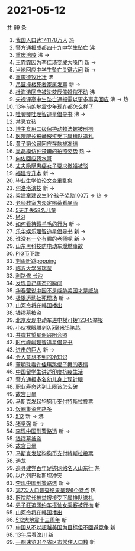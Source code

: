 # 2021-05-12

共 69 条

<!-- BEGIN -->
<!-- 最后更新时间 Wed May 12 2021 07:20:35 GMT+0800 (China Standard Time) -->

1. [我国人口达141178万人](https://s.weibo.com//weibo?q=%23%E6%88%91%E5%9B%BD%E4%BA%BA%E5%8F%A3%E8%BE%BE141178%E4%B8%87%E4%BA%BA%23&Refer=new_time)
   热
2. [警方通报成都四十九中学生坠亡](https://s.weibo.com//weibo?q=%23%E8%AD%A6%E6%96%B9%E9%80%9A%E6%8A%A5%E6%88%90%E9%83%BD%E5%9B%9B%E5%8D%81%E4%B9%9D%E4%B8%AD%E5%AD%A6%E7%94%9F%E5%9D%A0%E4%BA%A1%23&Refer=top)
   沸
3. [重庆涪陵](https://s.weibo.com//weibo?q=%E9%87%8D%E5%BA%86%E6%B6%AA%E9%99%B5&Refer=top)
   沸 ->
4. [王霏霏因为李佳琦变成大嗓门](https://s.weibo.com//weibo?q=%23%E7%8E%8B%E9%9C%8F%E9%9C%8F%E5%9B%A0%E4%B8%BA%E6%9D%8E%E4%BD%B3%E7%90%A6%E5%8F%98%E6%88%90%E5%A4%A7%E5%97%93%E9%97%A8%23&Refer=top)
   新 ->
5. [当地回应中学生坠亡关键六问](https://s.weibo.com//weibo?q=%23%E5%BD%93%E5%9C%B0%E5%9B%9E%E5%BA%94%E4%B8%AD%E5%AD%A6%E7%94%9F%E5%9D%A0%E4%BA%A1%E5%85%B3%E9%94%AE%E5%85%AD%E9%97%AE%23&Refer=top)
   新 ->
6. [重庆德牧壮壮](https://s.weibo.com//weibo?q=%E9%87%8D%E5%BA%86%E5%BE%B7%E7%89%A7%E5%A3%AE%E5%A3%AE&Refer=top)
   沸
7. [吊篮撞楼死者家属发声](https://s.weibo.com//weibo?q=%23%E5%90%8A%E7%AF%AE%E6%92%9E%E6%A5%BC%E6%AD%BB%E8%80%85%E5%AE%B6%E5%B1%9E%E5%8F%91%E5%A3%B0%23&Refer=top)
   新 ->
8. [杜海涛回应被沈梦辰催婚催不动](https://s.weibo.com//weibo?q=%23%E6%9D%9C%E6%B5%B7%E6%B6%9B%E5%9B%9E%E5%BA%94%E8%A2%AB%E6%B2%88%E6%A2%A6%E8%BE%B0%E5%82%AC%E5%A9%9A%E5%82%AC%E4%B8%8D%E5%8A%A8%23&Refer=top)
   沸
9. [央视评高中生坠亡通报需以更多事实回应](https://s.weibo.com//weibo?q=%23%E5%A4%AE%E8%A7%86%E8%AF%84%E9%AB%98%E4%B8%AD%E7%94%9F%E5%9D%A0%E4%BA%A1%E9%80%9A%E6%8A%A5%E9%9C%80%E4%BB%A5%E6%9B%B4%E5%A4%9A%E4%BA%8B%E5%AE%9E%E5%9B%9E%E5%BA%94%23&Refer=top)
   沸 -> 热
10. [13年前的地震少年现在都怎么样了](https://s.weibo.com//weibo?q=%2313%E5%B9%B4%E5%89%8D%E7%9A%84%E5%9C%B0%E9%9C%87%E5%B0%91%E5%B9%B4%E7%8E%B0%E5%9C%A8%E9%83%BD%E6%80%8E%E4%B9%88%E6%A0%B7%E4%BA%86%23&Refer=top)
11. [哇唧唧哇理智追星倡导书](https://s.weibo.com//weibo?q=%23%E5%93%87%E5%94%A7%E5%94%A7%E5%93%87%E7%90%86%E6%99%BA%E8%BF%BD%E6%98%9F%E5%80%A1%E5%AF%BC%E4%B9%A6%23&Refer=top)
    沸 ->
12. [禁忌女孩](https://s.weibo.com//weibo?q=%E7%A6%81%E5%BF%8C%E5%A5%B3%E5%AD%A9&Refer=top)
13. [博主食用二级保护动物法螺被刑拘](https://s.weibo.com//weibo?q=%23%E5%8D%9A%E4%B8%BB%E9%A3%9F%E7%94%A8%E4%BA%8C%E7%BA%A7%E4%BF%9D%E6%8A%A4%E5%8A%A8%E7%89%A9%E6%B3%95%E8%9E%BA%E8%A2%AB%E5%88%91%E6%8B%98%23&Refer=top)
14. [医院院长被举报接受下属排队送礼](https://s.weibo.com//weibo?q=%E5%8C%BB%E9%99%A2%E9%99%A2%E9%95%BF%E8%A2%AB%E4%B8%BE%E6%8A%A5%E6%8E%A5%E5%8F%97%E4%B8%8B%E5%B1%9E%E6%8E%92%E9%98%9F%E9%80%81%E7%A4%BC&Refer=top)
15. [黄子韬公司回应存款被冻结](https://s.weibo.com//weibo?q=%23%E9%BB%84%E5%AD%90%E9%9F%AC%E5%85%AC%E5%8F%B8%E5%9B%9E%E5%BA%94%E5%AD%98%E6%AC%BE%E8%A2%AB%E5%86%BB%E7%BB%93%23&Refer=top)
16. [吴磊模仿钟楚曦的拍照姿势](https://s.weibo.com//weibo?q=%23%E5%90%B4%E7%A3%8A%E6%A8%A1%E4%BB%BF%E9%92%9F%E6%A5%9A%E6%9B%A6%E7%9A%84%E6%8B%8D%E7%85%A7%E5%A7%BF%E5%8A%BF%23&Refer=top)
    热 ->
17. [向佐回应药水哥](https://s.weibo.com//weibo?q=%23%E5%90%91%E4%BD%90%E5%9B%9E%E5%BA%94%E8%8D%AF%E6%B0%B4%E5%93%A5%23&Refer=top)
18. [丈夫隐瞒患癌女子要求撤婚被驳](https://s.weibo.com//weibo?q=%23%E4%B8%88%E5%A4%AB%E9%9A%90%E7%9E%92%E6%82%A3%E7%99%8C%E5%A5%B3%E5%AD%90%E8%A6%81%E6%B1%82%E6%92%A4%E5%A9%9A%E8%A2%AB%E9%A9%B3%23&Refer=top)
19. [福建专升本](https://s.weibo.com//weibo?q=%E7%A6%8F%E5%BB%BA%E4%B8%93%E5%8D%87%E6%9C%AC&Refer=top)
    新 ->
20. [毕业生学位论文查重乱象](https://s.weibo.com//weibo?q=%23%E6%AF%95%E4%B8%9A%E7%94%9F%E5%AD%A6%E4%BD%8D%E8%AE%BA%E6%96%87%E6%9F%A5%E9%87%8D%E4%B9%B1%E8%B1%A1%23&Refer=top)
21. [何洛洛演技](https://s.weibo.com//weibo?q=%23%E4%BD%95%E6%B4%9B%E6%B4%9B%E6%BC%94%E6%8A%80%23&Refer=top)
    新 ->
22. [梁建章建议生1个孩子奖励100万](https://s.weibo.com//weibo?q=%23%E6%A2%81%E5%BB%BA%E7%AB%A0%E5%BB%BA%E8%AE%AE%E7%94%9F1%E4%B8%AA%E5%AD%A9%E5%AD%90%E5%A5%96%E5%8A%B1100%E4%B8%87%23&Refer=top)
    -> 热 ->
23. [老师教室内淡定喝茶看暴雨](https://s.weibo.com//weibo?q=%23%E8%80%81%E5%B8%88%E6%95%99%E5%AE%A4%E5%86%85%E6%B7%A1%E5%AE%9A%E5%96%9D%E8%8C%B6%E7%9C%8B%E6%9A%B4%E9%9B%A8%23&Refer=top)
24. [5天走失58名儿童](https://s.weibo.com//weibo?q=%235%E5%A4%A9%E8%B5%B0%E5%A4%B158%E5%90%8D%E5%84%BF%E7%AB%A5%23&Refer=top)
25. [MSI](https://s.weibo.com//weibo?q=MSI&Refer=top)
26. [如何看待薅羊毛的行为](https://s.weibo.com//weibo?q=%23%E5%A6%82%E4%BD%95%E7%9C%8B%E5%BE%85%E8%96%85%E7%BE%8A%E6%AF%9B%E7%9A%84%E8%A1%8C%E4%B8%BA%23&Refer=top)
    新 ->
27. [乐华娱乐理智追星倡导书](https://s.weibo.com//weibo?q=%23%E4%B9%90%E5%8D%8E%E5%A8%B1%E4%B9%90%E7%90%86%E6%99%BA%E8%BF%BD%E6%98%9F%E5%80%A1%E5%AF%BC%E4%B9%A6%23&Refer=top)
    新 ->
28. [谁没有一个有趣的老师呢](https://s.weibo.com//weibo?q=%23%E8%B0%81%E6%B2%A1%E6%9C%89%E4%B8%80%E4%B8%AA%E6%9C%89%E8%B6%A3%E7%9A%84%E8%80%81%E5%B8%88%E5%91%A2%23&Refer=top)
    新 ->
29. [山东黑科技防电动车爆燃事故](https://s.weibo.com//weibo?q=%23%E5%B1%B1%E4%B8%9C%E9%BB%91%E7%A7%91%E6%8A%80%E9%98%B2%E7%94%B5%E5%8A%A8%E8%BD%A6%E7%88%86%E7%87%83%E4%BA%8B%E6%95%85%23&Refer=top)
30. [PIG币下跌](https://s.weibo.com//weibo?q=PIG%E5%B8%81%E4%B8%8B%E8%B7%8C&Refer=top)
31. [刘雨昕跳popping](https://s.weibo.com//weibo?q=%23%E5%88%98%E9%9B%A8%E6%98%95%E8%B7%B3popping%23&Refer=top)
32. [临沂大学张瑞莹](https://s.weibo.com//weibo?q=%E4%B8%B4%E6%B2%82%E5%A4%A7%E5%AD%A6%E5%BC%A0%E7%91%9E%E8%8E%B9&Refer=top)
33. [利路修 长沙](https://s.weibo.com//weibo?q=%E5%88%A9%E8%B7%AF%E4%BF%AE%20%E9%95%BF%E6%B2%99&Refer=top)
34. [发现自己病态的瞬间](https://s.weibo.com//weibo?q=%23%E5%8F%91%E7%8E%B0%E8%87%AA%E5%B7%B1%E7%97%85%E6%80%81%E7%9A%84%E7%9E%AC%E9%97%B4%23&Refer=top)
35. [华春莹说中国不是威胁美国才是威胁](https://s.weibo.com//weibo?q=%23%E5%8D%8E%E6%98%A5%E8%8E%B9%E8%AF%B4%E4%B8%AD%E5%9B%BD%E4%B8%8D%E6%98%AF%E5%A8%81%E8%83%81%E7%BE%8E%E5%9B%BD%E6%89%8D%E6%98%AF%E5%A8%81%E8%83%81%23&Refer=top)
36. [极限运动社死现场](https://s.weibo.com//weibo?q=%23%E6%9E%81%E9%99%90%E8%BF%90%E5%8A%A8%E7%A4%BE%E6%AD%BB%E7%8E%B0%E5%9C%BA%23&Refer=top)
    新 ->
37. [山河令将在韩国播出](https://s.weibo.com//weibo?q=%23%E5%B1%B1%E6%B2%B3%E4%BB%A4%E5%B0%86%E5%9C%A8%E9%9F%A9%E5%9B%BD%E6%92%AD%E5%87%BA%23&Refer=top)
38. [钱镠墓被盗](https://s.weibo.com//weibo?q=%23%E9%92%B1%E9%95%A0%E5%A2%93%E8%A2%AB%E7%9B%97%23&Refer=top)
39. [北京发现电动车进电梯可拨12345举报](https://s.weibo.com//weibo?q=%23%E5%8C%97%E4%BA%AC%E5%8F%91%E7%8E%B0%E7%94%B5%E5%8A%A8%E8%BD%A6%E8%BF%9B%E7%94%B5%E6%A2%AF%E5%8F%AF%E6%8B%A812345%E4%B8%BE%E6%8A%A5%23&Refer=top)
40. [小伙裸眼雕刻0.5毫米铅笔芯](https://s.weibo.com//weibo?q=%23%E5%B0%8F%E4%BC%99%E8%A3%B8%E7%9C%BC%E9%9B%95%E5%88%BB0.5%E6%AF%AB%E7%B1%B3%E9%93%85%E7%AC%94%E8%8A%AF%23&Refer=top)
41. [井胧甘望星谢兴阳合照](https://s.weibo.com//weibo?q=%23%E4%BA%95%E8%83%A7%E7%94%98%E6%9C%9B%E6%98%9F%E8%B0%A2%E5%85%B4%E9%98%B3%E5%90%88%E7%85%A7%23&Refer=top)
42. [时代峰峻理智追星倡导书](https://s.weibo.com//weibo?q=%23%E6%97%B6%E4%BB%A3%E5%B3%B0%E5%B3%BB%E7%90%86%E6%99%BA%E8%BF%BD%E6%98%9F%E5%80%A1%E5%AF%BC%E4%B9%A6%23&Refer=top)
43. [进击的巨人](https://s.weibo.com//weibo?q=%E8%BF%9B%E5%87%BB%E7%9A%84%E5%B7%A8%E4%BA%BA&Refer=top)
    新 ->
44. [令人意想不到的冷知识](https://s.weibo.com//weibo?q=%23%E4%BB%A4%E4%BA%BA%E6%84%8F%E6%83%B3%E4%B8%8D%E5%88%B0%E7%9A%84%E5%86%B7%E7%9F%A5%E8%AF%86%23&Refer=top)
45. [董明珠看许佳琪跳蝎子舞的表情](https://s.weibo.com//weibo?q=%23%E8%91%A3%E6%98%8E%E7%8F%A0%E7%9C%8B%E8%AE%B8%E4%BD%B3%E7%90%AA%E8%B7%B3%E8%9D%8E%E5%AD%90%E8%88%9E%E7%9A%84%E8%A1%A8%E6%83%85%23&Refer=top)
46. [中国留学生讲述印度抗疫生活](https://s.weibo.com//weibo?q=%23%E4%B8%AD%E5%9B%BD%E7%95%99%E5%AD%A6%E7%94%9F%E8%AE%B2%E8%BF%B0%E5%8D%B0%E5%BA%A6%E6%8A%97%E7%96%AB%E7%94%9F%E6%B4%BB%23&Refer=top)
47. [警方通报多名幼儿身上现针眼](https://s.weibo.com//weibo?q=%23%E8%AD%A6%E6%96%B9%E9%80%9A%E6%8A%A5%E5%A4%9A%E5%90%8D%E5%B9%BC%E5%84%BF%E8%BA%AB%E4%B8%8A%E7%8E%B0%E9%92%88%E7%9C%BC%23&Refer=top)
48. [职业寿命达到上限该怎么破](https://s.weibo.com//weibo?q=%23%E8%81%8C%E4%B8%9A%E5%AF%BF%E5%91%BD%E8%BE%BE%E5%88%B0%E4%B8%8A%E9%99%90%E8%AF%A5%E6%80%8E%E4%B9%88%E7%A0%B4%23&Refer=top)
49. [故宫日晕](https://s.weibo.com//weibo?q=%23%E6%95%85%E5%AE%AB%E6%97%A5%E6%99%95%23&Refer=top)
50. [马斯克发起狗狗币支付特斯拉投票](https://s.weibo.com//weibo?q=%E9%A9%AC%E6%96%AF%E5%85%8B%E5%8F%91%E8%B5%B7%E7%8B%97%E7%8B%97%E5%B8%81%E6%94%AF%E4%BB%98%E7%89%B9%E6%96%AF%E6%8B%89%E6%8A%95%E7%A5%A8&Refer=top)
51. [饭圈集资套路多](https://s.weibo.com//weibo?q=%23%E9%A5%AD%E5%9C%88%E9%9B%86%E8%B5%84%E5%A5%97%E8%B7%AF%E5%A4%9A%23&Refer=top)
52. [512](https://s.weibo.com//weibo?q=512&Refer=top) 新 -> 沸
53. [猪坚强](https://s.weibo.com//weibo?q=%E7%8C%AA%E5%9D%9A%E5%BC%BA&Refer=top) 新
    ->
54. [李现中国刑警路透](https://s.weibo.com//weibo?q=%E6%9D%8E%E7%8E%B0%E4%B8%AD%E5%9B%BD%E5%88%91%E8%AD%A6%E8%B7%AF%E9%80%8F&Refer=top)
    新 ->
55. [钱镠墓被盗](https://s.weibo.com//weibo?q=%E9%92%B1%E9%95%A0%E5%A2%93%E8%A2%AB%E7%9B%97&Refer=top)
56. [故宫日晕](https://s.weibo.com//weibo?q=%E6%95%85%E5%AE%AB%E6%97%A5%E6%99%95&Refer=top)
57. [马斯克发起狗狗币支付特斯拉投票](https://s.weibo.com//weibo?q=%23%E9%A9%AC%E6%96%AF%E5%85%8B%E5%8F%91%E8%B5%B7%E7%8B%97%E7%8B%97%E5%B8%81%E6%94%AF%E4%BB%98%E7%89%B9%E6%96%AF%E6%8B%89%E6%8A%95%E7%A5%A8%23&Refer=top)
58. [遇龙](https://s.weibo.com//weibo?q=%E9%81%87%E9%BE%99&Refer=top)
59. [追寻建党百年足迹网络名人山东行](https://s.weibo.com//weibo?q=%23%E8%BF%BD%E5%AF%BB%E5%BB%BA%E5%85%9A%E7%99%BE%E5%B9%B4%E8%B6%B3%E8%BF%B9%E7%BD%91%E7%BB%9C%E5%90%8D%E4%BA%BA%E5%B1%B1%E4%B8%9C%E8%A1%8C%23&Refer=new_time)
    热
60. [以色列巴勒斯坦冲突](https://s.weibo.com//weibo?q=%E4%BB%A5%E8%89%B2%E5%88%97%E5%B7%B4%E5%8B%92%E6%96%AF%E5%9D%A6%E5%86%B2%E7%AA%81&Refer=top)
61. [李现中国刑警路透](https://s.weibo.com//weibo?q=%23%E6%9D%8E%E7%8E%B0%E4%B8%AD%E5%9B%BD%E5%88%91%E8%AD%A6%E8%B7%AF%E9%80%8F%23&Refer=top)
    新 ->
62. [第7次人口普查结果呈现6个特点](https://s.weibo.com//weibo?q=%23%E7%AC%AC7%E6%AC%A1%E4%BA%BA%E5%8F%A3%E6%99%AE%E6%9F%A5%E7%BB%93%E6%9E%9C%E5%91%88%E7%8E%B06%E4%B8%AA%E7%89%B9%E7%82%B9%23&Refer=new_time)
    热
63. [医院院长被举报接受下属排队送礼](https://s.weibo.com//weibo?q=%23%E5%8C%BB%E9%99%A2%E9%99%A2%E9%95%BF%E8%A2%AB%E4%B8%BE%E6%8A%A5%E6%8E%A5%E5%8F%97%E4%B8%8B%E5%B1%9E%E6%8E%92%E9%98%9F%E9%80%81%E7%A4%BC%23&Refer=top)
64. [男子狂追网约车搭讪女乘客被行拘](https://s.weibo.com//weibo?q=%E7%94%B7%E5%AD%90%E7%8B%82%E8%BF%BD%E7%BD%91%E7%BA%A6%E8%BD%A6%E6%90%AD%E8%AE%AA%E5%A5%B3%E4%B9%98%E5%AE%A2%E8%A2%AB%E8%A1%8C%E6%8B%98&Refer=top)
    新
65. [山河令将在韩国播出](https://s.weibo.com//weibo?q=%E5%B1%B1%E6%B2%B3%E4%BB%A4%E5%B0%86%E5%9C%A8%E9%9F%A9%E5%9B%BD%E6%92%AD%E5%87%BA&Refer=top)
66. [512大地震十三周年](https://s.weibo.com//weibo?q=%23512%E5%A4%A7%E5%9C%B0%E9%9C%87%E5%8D%81%E4%B8%89%E5%91%A8%E5%B9%B4%23&Refer=top)
    新
67. [中国从不以超越美国为目标但不回避竞争](https://s.weibo.com//weibo?q=%23%E4%B8%AD%E5%9B%BD%E4%BB%8E%E4%B8%8D%E4%BB%A5%E8%B6%85%E8%B6%8A%E7%BE%8E%E5%9B%BD%E4%B8%BA%E7%9B%AE%E6%A0%87%E4%BD%86%E4%B8%8D%E5%9B%9E%E9%81%BF%E7%AB%9E%E4%BA%89%23&Refer=top)
    新
68. [13年后看汶川](https://s.weibo.com//weibo?q=13%E5%B9%B4%E5%90%8E%E7%9C%8B%E6%B1%B6%E5%B7%9D&Refer=top)
    新
69. [一图速览31个省区市常住人口数](https://s.weibo.com//weibo?q=%23%E4%B8%80%E5%9B%BE%E9%80%9F%E8%A7%8831%E4%B8%AA%E7%9C%81%E5%8C%BA%E5%B8%82%E5%B8%B8%E4%BD%8F%E4%BA%BA%E5%8F%A3%E6%95%B0%23&Refer=top)
    新

<!-- END -->
